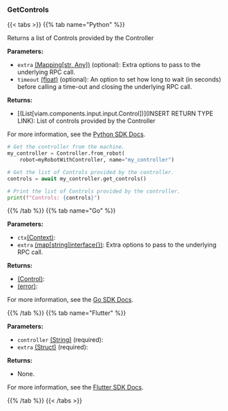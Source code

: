 ### GetControls

{{< tabs >}}
{{% tab name="Python" %}}

Returns a list of Controls provided by the Controller

**Parameters:**

- `extra` [(Mapping[str, Any])](<INSERT PARAM TYPE LINK>) (optional): Extra options to pass to the underlying RPC call.
- `timeout` [(float)](<INSERT PARAM TYPE LINK>) (optional): An option to set how long to wait (in seconds) before calling a time-out and closing the underlying RPC call.

**Returns:**

- [(List[viam.components.input.input.Control])](INSERT RETURN TYPE LINK): List of controls provided by the Controller

For more information, see the [Python SDK Docs](https://python.viam.dev/autoapi/viam/components/input/client/index.html#viam.components.input.client.ControllerClient.get_controls).

``` python {class="line-numbers linkable-line-numbers"}
# Get the controller from the machine.
my_controller = Controller.from_robot(
    robot=myRobotWithController, name="my_controller")

# Get the list of Controls provided by the controller.
controls = await my_controller.get_controls()

# Print the list of Controls provided by the controller.
print(f"Controls: {controls}")
```

{{% /tab %}}
{{% tab name="Go" %}}

**Parameters:**

- `ctx`[(Context)](https://pkg.go.dev/context#Context):
- `extra` [(map[string]interface\{\})](https://go.dev/blog/maps): Extra options to pass to the underlying RPC call.

**Returns:**

- [(Control)](https://pkg.go.dev#Control):
- [(error)](https://pkg.go.dev/builtin#error):

For more information, see the [Go SDK Docs](https://pkg.go.dev/go.viam.com/rdk/components/input#Controller).

{{% /tab %}}
{{% tab name="Flutter" %}}

**Parameters:**

- `controller` [(String)](https://api.flutter.dev/flutter/dart-core/String-class.html) (required):
- `extra` [(Struct)](<INSERT PARAM TYPE LINK>) (required):

**Returns:**

- None.

For more information, see the [Flutter SDK Docs](https://flutter.viam.dev/viam_protos.component.input_controller/InputControllerServiceClient/getControls.html).

{{% /tab %}}
{{< /tabs >}}
